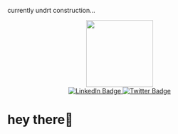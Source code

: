 <!-- ### Hi there 👋, I'm Lennox -->

currently undrt construction...

<div id="header" align="center">
  <img src="https://media.giphy.com/media/v1.Y2lkPTc5MGI3NjExYjlkNjZhMmVhMTlkMmZiMmVjNjRmODRlMjI4ZTI2MTZjYjdiZmNlOSZjdD1z/M9gbBd9nbDrOTu1Mqx/giphy.gif" width="150" />
 </div>
 
 <div id="badges" align="center">
  <a href="https://www.linkedin.com/in/lennoxcharles/">
    <img src="https://img.shields.io/badge/LinkedIn-blue?style=for-the-badge&logo=linkedin&logoColor=white" alt="LinkedIn Badge"/>
  </a>
  <a href="https://twitter.com/c_lennyx">
    <img src="https://img.shields.io/badge/Twitter-blue?style=for-the-badge&logo=twitter&logoColor=white" alt="Twitter Badge"/>
  </a>
 </div>
 
 <h1>
  hey there👋
</h1>

<!--
**lennyAiko/lennyAiko** is a ✨ _special_ ✨ repository because its `README.md` (this file) appears on your GitHub profile.

Here are some ideas to get you started:

- 🔭 I’m currently working on ...
- 🌱 I’m currently learning ...
- 👯 I’m looking to collaborate on ...
- 🤔 I’m looking for help with ...
- 💬 Ask me about ...
- 📫 How to reach me: ...
- 😄 Pronouns: ...
- ⚡ Fun fact: ...
-->
